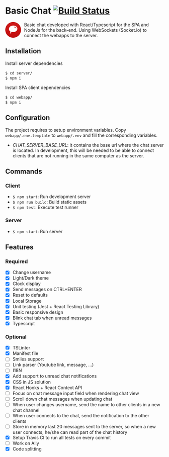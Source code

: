 # Basic Chat [![Build Status](https://travis-ci.com/gyss/basic-chat.svg?branch=master)](https://travis-ci.com/gyss/basic-chat.svg?branch=master)

<img src="./webapp/assets/logo.png" alt="Kitten"
	title="A cute kitten" width="50" height="50" style="float: left; padding-right: 10px" />

Basic chat developed with React/Typescript for the SPA and NodeJs for the back-end. Using WebSockets (Socket.io) to connect the webapps to the server.

## Installation

Install server dependencies

```
$ cd server/
$ npm i
```

Install SPA client dependencies

```
$ cd webapp/
$ npm i
```

## Configuration

The project requires to setup environment variables. Copy `webapp/.env.template` to `webapp/.env` and fill the corresponding variables.

- _CHAT_SERVER_BASE_URL_: it contains the base url where the chat server is located. In development, this will be needed to be able to connect clients that are not running in the same computer as the server.

## Commands

### Client

- `$ npm start`: Run development server
- `$ npm run build`: Build static assets
- `$ npm test`: Execute test runner

### Server

- `$ npm start`: Run server

## Features

### Required

- [x] Change username
- [x] Light/Dark theme
- [x] Clock display
- [x] Send messages on CTRL+ENTER
- [x] Reset to defaults
- [x] Local Storage
- [x] Unit testing (Jest + React Testing Library)
- [x] Basic responsive design
- [x] Blink chat tab when unread messages
- [x] Typescript

### Optional

- [x] TSLinter
- [x] Manifest file
- [ ] Smiles support
- [ ] Link parser (Youtube link, message, ...)
- [ ] I18N
- [x] Add support to unread chat notifications
- [x] CSS in JS solution
- [x] React Hooks + React Context API
- [ ] Focus on chat message input field when rendering chat view
- [ ] Scroll down chat messages when updating chat
- [ ] When user changes username, send the name to other clients in a new chat channel
- [ ] When user connects to the chat, send the notification to the other clients
- [ ] Store in memory last 20 messages sent to the server, so when a new user connects, he/she can read part of the chat history
- [x] Setup Travis CI to run all tests on every commit
- [ ] Work on Ally
- [x] Code splitting
